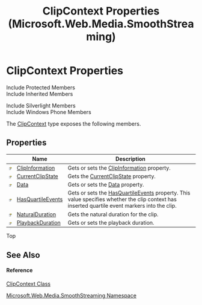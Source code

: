 ﻿---
title: ClipContext Properties (Microsoft.Web.Media.SmoothStreaming)
TOCTitle: ClipContext Properties
ms:assetid: Properties.T:Microsoft.Web.Media.SmoothStreaming.ClipContext
ms:mtpsurl: https://msdn.microsoft.com/en-us/library/microsoft.web.media.smoothstreaming.clipcontext_properties(v=VS.95)
ms:contentKeyID: 46307903
ms.date: 05/31/2012
mtps_version: v=VS.95
---

# ClipContext Properties

Include Protected Members  
Include Inherited Members  

Include Silverlight Members  
Include Windows Phone Members  

The [ClipContext](clipcontext-class-microsoft-web-media-smoothstreaming_1.md) type exposes the following members.

## Properties

<table>
<thead>
<tr class="header">
<th> </th>
<th>Name</th>
<th>Description</th>
</tr>
</thead>
<tbody>
<tr class="odd">
<td><img src="images/Dd565996.pubproperty(en-us,VS.90).gif" title="Public property" alt="Public property" /></td>
<td><a href="clipcontext-clipinformation-property-microsoft-web-media-smoothstreaming_1.md">ClipInformation</a></td>
<td>Gets or sets the <a href="clipcontext-clipinformation-property-microsoft-web-media-smoothstreaming_1.md">ClipInformation</a> property.</td>
</tr>
<tr class="even">
<td><img src="images/Dd565996.pubproperty(en-us,VS.90).gif" title="Public property" alt="Public property" /></td>
<td><a href="clipcontext-currentclipstate-property-microsoft-web-media-smoothstreaming_1.md">CurrentClipState</a></td>
<td>Gets the <a href="clipcontext-currentclipstate-property-microsoft-web-media-smoothstreaming_1.md">CurrentClipState</a> property.</td>
</tr>
<tr class="odd">
<td><img src="images/Dd565996.pubproperty(en-us,VS.90).gif" title="Public property" alt="Public property" /></td>
<td><a href="clipcontext-data-property-microsoft-web-media-smoothstreaming_1.md">Data</a></td>
<td>Gets or sets the <a href="clipcontext-data-property-microsoft-web-media-smoothstreaming_1.md">Data</a> property.</td>
</tr>
<tr class="even">
<td><img src="images/Dd565996.pubproperty(en-us,VS.90).gif" title="Public property" alt="Public property" /></td>
<td><a href="clipcontext-hasquartileevents-property-microsoft-web-media-smoothstreaming_1.md">HasQuartileEvents</a></td>
<td>Gets or sets the <a href="clipcontext-hasquartileevents-property-microsoft-web-media-smoothstreaming_1.md">HasQuartileEvents</a> property. This value specifies whether the clip context has inserted quartile event markers into the clip.</td>
</tr>
<tr class="odd">
<td><img src="images/Dd565996.pubproperty(en-us,VS.90).gif" title="Public property" alt="Public property" /></td>
<td><a href="clipcontext-naturalduration-property-microsoft-web-media-smoothstreaming_1.md">NaturalDuration</a></td>
<td>Gets the natural duration for the clip.</td>
</tr>
<tr class="even">
<td><img src="images/Dd565996.pubproperty(en-us,VS.90).gif" title="Public property" alt="Public property" /></td>
<td><a href="clipcontext-playbackduration-property-microsoft-web-media-smoothstreaming_1.md">PlaybackDuration</a></td>
<td>Gets or sets the playback duration.</td>
</tr>
</tbody>
</table>


Top

## See Also

#### Reference

[ClipContext Class](clipcontext-class-microsoft-web-media-smoothstreaming_1.md)

[Microsoft.Web.Media.SmoothStreaming Namespace](microsoft-web-media-smoothstreaming-namespace_1.md)

